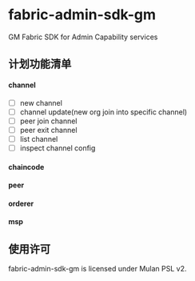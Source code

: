 # fabric-admin-sdk-gm
GM Fabric SDK for Admin Capability services

## 计划功能清单

#### channel

- [ ] new channel
- [ ] channel update(new org join into specific channel)
- [ ] peer join channel
- [ ] peer exit channel
- [ ] list channel
- [ ] inspect channel config

#### chaincode

#### peer

#### orderer

#### msp

## 使用许可
fabric-admin-sdk-gm is licensed under Mulan PSL v2.